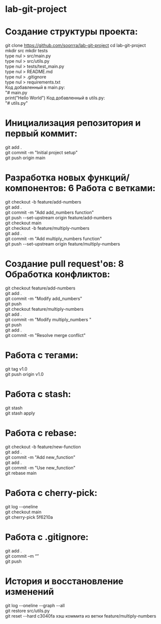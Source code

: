 # lab-git-project

# Создание структуры проекта:
git clone https://github.com/soorrra/lab-git-project 
cd lab-git-project  
mkdir src 
mkdir tests  
type nul > src/main.py  
type nul > src/utils.py  
type nul > tests/test_main.py  
type nul > README.md  
type nul > .gitignore  
type nul > requirements.txt  
Код добавленный в main.py:  
"# main.py  
print("Hello World")
Код добавленный в utils.py:  
"# utils.py"  
# Инициализация репозитория и первый коммит:
git add .  
git commit -m "Initial project setup"  
git push origin main  
# Разработка новых функций/компонентов: 6 Работа с ветками:
git checkout -b feature/add-numbers  
git add .  
git commit -m "Add add_numbers function"  
git push --set-upstream origin feature/add-numbers  
git checkout main  
git checkout -b feature/multiply-numbers  
git add .  
git commit -m "Add multiply_numbers function"  
git push --set-upstream origin feature/multiply-numbers  
# Создание pull request'ов:  8 Обработка конфликтов:
git checkout feature/add-numbers  
git add .  
git commit -m "Modify add_numbers"  
git push  
git checkout feature/multiply-numbers  
git add .  
git commit -m "Modify multiply_numbers "  
git push  
git add .  
git commit -m "Resolve merge conflict"  
# Работа с тегами:
git tag v1.0  
git push origin v1.0  
# Работа с stash:
git stash  
git stash apply  
# Работа с rebase:
git checkout -b feature/new-function  
git add .  
git commit -m "Add new_function"  
git add .  
git commit -m "Use new_function"  
git rebase main  
# Работа с cherry-pick:
git log --oneline  
git checkout main  
git cherry-pick 5f6210a
# Работа с .gitignore:
git add .  
git commit –m “”  
git push  
# История и восстановление изменений
git log --oneline --graph --all  
git restore src/utils.py  
git reset --hard c3040fa хэш коммита из ветки feature/multiply-numbers  
